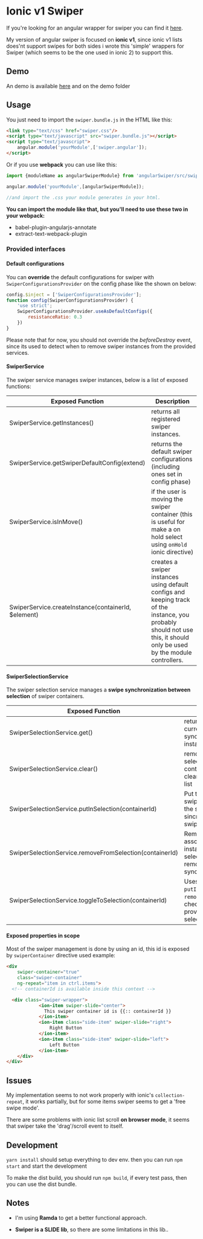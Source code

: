 # Ionic v1 Swiper

If you're looking for an angular wrapper for swiper you can find it [here](https://github.com/ksachdeva/angular-swiper).

My version of angular swiper is focused on **ionic v1**, since ionic v1 lists does'nt support swipes for both sides i wrote this
'simple' wrappers for Swiper (which seems to be the one used in ionic 2)
to support this.

## Demo

An demo is available [here](https://grohden.github.io/ionicSwiper/) and on the demo folder

## Usage

You just need to import the `swiper.bundle.js` in  the HTML like this:
```html
<link type="text/css" href="swiper.css"/>
<script type="text/javascript" src="swiper.bundle.js"></script>
<script type="text/javascript">
    angular.module('yourModule',['swiper.angular']);
</script>
```


Or if you use **webpack** you can use like this:
```javascript
import {moduleName as angularSwiperModule} from 'angularSwiper/src/swiper.module';

angular.module('yourModule',[angularSwiperModule]);

//and import the .css your module generates in your html.
```

**You can import the module like that, but you'll need to use these two in your webpack:**
* babel-plugin-angularjs-annotate
*  extract-text-webpack-plugin

### Provided interfaces

#### Default configurations 

You can **override** the default configurations for swiper with 
`SwiperConfigurationsProvider` on the config phase 
like the shown on below:
```javascript
config.$inject = ['SwiperConfigurationsProvider'];
function config(SwiperConfigurationsProvider) {
    'use strict';
    SwiperConfigurationsProvider.useAsDefaultConfigs({
        resistanceRatio: 0.3
    })
}
```
Please note that for now, you should not override the *beforeDestroy* 
event, since its used to detect when to remove swiper instances from the provided services.

#### SwiperService

The swiper service manages swiper instances, below is a list of exposed functions:

| Exposed Function                                    	| Description                                                                                                                                                             	|
|-----------------------------------------------------	|-------------------------------------------------------------------------------------------------------------------------------------------------------------------------	|
| SwiperService.getInstances()                        	| returns all registered swiper instances.                                                                                                                                	|
| SwiperService.getSwiperDefaultConfig(extend)        	| returns the default swiper configurations (including ones set in config phase)                                                                                          	|
| SwiperService.isInMove()                            	| if the user is moving the swiper container (this is useful for make a on hold select using `onHold` ionic directive)                                                    	|
| SwiperService.createInstance(containerId, $element) 	| creates a swiper instances using default configs and keeping track of the instance, you probably should not use this, it should only be used by the module controllers. 	|

#### SwiperSelectionService

The swiper selection service manages a **swipe synchronization between selection** of swiper containers.

| Exposed Function                                         	| Description                                                                                                  	|
|---------------------------------------------------------	|--------------------------------------------------------------------------------------------------------------	|
| SwiperSelectionService.get()                            	| returns all the current selection synchronized swiper instances                                              	|
| SwiperSelectionService.clear()                          	| removes all the selected instances controllers and clears the selected list                                  	|
| SwiperSelectionService.putInSelection(containerId)      	| Put the id associated swiper instance in the selection list and sincronizes the swipe                        	|
| SwiperSelectionService.removeFromSelection(containerId) 	| Removes the id associated swiper instance from selection and remove swipe synchronization                    	|
| SwiperSelectionService.toggleToSelection(containerId)   	| Uses internally `putInSelection` and `removeFromSelection`, checking if the provided id is in selection list 	|

#### Exposed properties in scope

Most of the swiper management is done by using an id, this id is exposed by `swiperContainer` directive
used example:
```html
<div 
    swiper-container="true"
    class="swiper-container" 
    ng-repeat="item in ctrl.items">
  <!-- containerId is available inside this context -->

  <div class="swiper-wrapper">
            <ion-item swiper-slide="center">
              This swiper container id is {{:: containerId }}
            </ion-item>
            <ion-item class="side-item" swiper-slide="right">
                Right Button
            </ion-item>
            <ion-item class="side-item" swiper-slide="left">
                Left Button
            </ion-item>
    </div>
</div>
```

## Issues

My implementation seems to not work properly with ionic's `collection-repeat`,
it works partially, but for some items swiper seems to get a 'free swipe mode'.

There are some problems with ionic list scroll **on browser mode**, it seems that swiper take the 'drag'/scroll event to itself.


## Development

`yarn install` should setup everything to dev env.
then you can run `npm start` and start the development

To make the dist build, you should run `npm build`, if every test pass,
then you can use the dist bundle.

## Notes

* I'm using **Ramda** to get a better functional approach.

* **Swiper is a SLIDE lib**, so there are some limitations in this lib..

